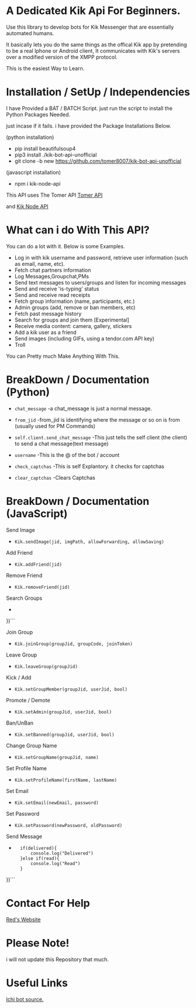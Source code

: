 # A Dedicated Kik Api For Beginners.

Use this library to develop bots for Kik Messenger that are essentially automated humans.

It basically lets you do the same things as the offical Kik app by pretending to be a real Iphone or Android client, It communicates with Kik's servers over a modified version of the XMPP protocol.

This is the easiest Way to Learn.

# Installation / SetUp / Independencies
I have Provided a BAT / BATCH Script. just run the script to install the Python Packages Needed.

just incase if it fails. i have provided the Package Installations Below.

(python installation)
- pip install beautifulsoup4
- pip3 install ./kik-bot-api-unofficial
- git clone -b new https://github.com/tomer8007/kik-bot-api-unofficial

(javascript installation)
- npm i kik-node-api

This API uses The Tomer API
[Tomer API](https://github.com/tomer8007/kik-bot-api-unofficial)

and
[Kik Node API](https://github.com/YassienW/kik-node-api)

# What can i do With This API?
You can do a lot with it. Below is some Examples.

- Log in with kik username and password, retrieve user information (such as email, name, etc).
- Fetch chat partners information
- Log Messages,Groupchat,PMs
- Send text messages to users/groups and listen for incoming messages
- Send and receive 'is-typing' status
- Send and receive read receipts
- Fetch group information (name, participants, etc.)
- Admin groups (add, remove or ban members, etc)
- Fetch past message history
- Search for groups and join them [Experimental]
- Receive media content: camera, gallery, stickers
- Add a kik user as a friend
- Send images (including GIFs, using a tendor.com API key)
- Troll


You can Pretty much Make Anything With This.




# BreakDown / Documentation (Python)
- ```chat_message```
-a chat_message is just a normal message.

- ```from_jid```
-from_jid is identifying where the message or so on is from (usually used for PM Commands)

-  ```self.client.send_chat_message```
-This just tells the self client (the client) to send a chat message(text message)

-  ```username```
-This is the @ of the bot / account

-  ```check_captchas```
-This is self Explantory. it checks for captchas

-   ```clear_captchas```
-Clears Captchas

# BreakDown / Documentation (JavaScript)

Send Image
- ```Kik.sendImage(jid, imgPath, allowForwarding, allowSaving)```

Add Friend
- ```Kik.addFriend(jid)```

Remove Friend
- ```Kik.removeFriend(jid)```

Search Groups
- ```Kik.searchGroups(searchQuery, (groups) => {
    
})```

Join Group
- ```Kik.joinGroup(groupJid, groupCode, joinToken)```

Leave Group
- ```Kik.leaveGroup(groupJid)```

Kick / Add
- ```Kik.setGroupMember(groupJid, userJid, bool)```

Promote / Demote
- ```Kik.setAdmin(groupJid, userJid, bool)```

Ban/UnBan
- ```Kik.setBanned(groupJid, userJid, bool)```

Change Group Name
- ```Kik.setGroupName(groupJid, name)```

Set Profile Name
- ```Kik.setProfileName(firstName, lastName)```

Set Email
- ```Kik.setEmail(newEmail, password)```

Set Password
- ```Kik.setPassword(newPassword, oldPassword)```

Send Message
- ```Kik.sendMessage(jid, msg, (delivered, read) => {
    if(delivered){
        console.log("Delivered")
    }else if(read){
        console.log("Read")
    }
})```

# Contact For Help

[Red's Website](https://redsmods.github.io/Official-redmods-website/index.html)

# Please Note!

i will not update this Repository that much.

# Useful Links

[Ichi bot source.](https://github.com/QLG1/ichi-source)